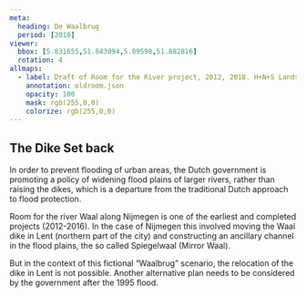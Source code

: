 ```yaml
---
meta:
  heading: De Waalbrug
  period: [2010]
viewer:
  bbox: [5.831655,51.843094,5.89598,51.882816]
  rotation: 4
allmaps:
  - label: Draft of Room for the River project, 2012, 2018. H+N+S Landschapsarchitecten.
    annotation: oldroom.json
    opacity: 100
    mask: rgb(255,0,0)
    colorize: rgb(255,0,0)
---
```


## The Dike Set back

In order to prevent flooding of urban areas, the Dutch government is promoting a policy of widening flood plains of larger rivers, rather than raising the dikes, which is a departure from the traditional Dutch approach to flood protection.

Room for the river Waal along Nijmegen is one of the earliest and completed projects (2012-2016). In the case of Nijmegen this involved moving the Waal dike in Lent (northern part of the city) and constructing an ancillary channel in the flood plains, the so called Spiegelwaal (Mirror Waal).

But in the context of this fictional “Waalbrug” scenario, the relocation of the dike in Lent is not possible. Another alternative plan needs to be considered by the government after the 1995 flood.

